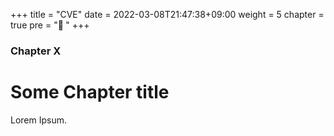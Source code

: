 +++
title = "CVE"
date = 2022-03-08T21:47:38+09:00
weight = 5
chapter = true
pre = "<b>🤠 </b>"
+++

### Chapter X

# Some Chapter title

Lorem Ipsum.